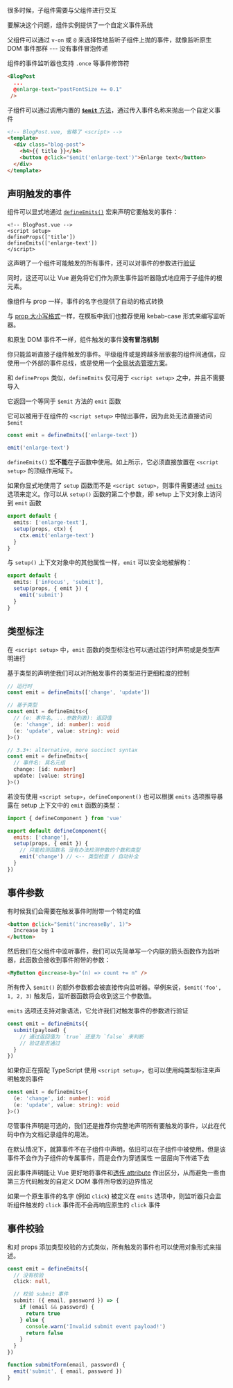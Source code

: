 很多时候，子组件需要与父组件进行交互

要解决这个问题，组件实例提供了一个自定义事件系统

父组件可以通过 `v-on` 或 `@` 来选择性地监听子组件上抛的事件，就像监听原生 DOM 事件那样 --- 没有事件冒泡传递

组件的事件监听器也支持 `.once` 等事件修饰符

```html
<BlogPost
  ...
  @enlarge-text="postFontSize += 0.1"
 />
```

子组件可以通过调用内置的 [**`$emit`** 方法](https://cn.vuejs.org/api/component-instance.html#emit)，通过传入事件名称来抛出一个自定义事件

```html
<!-- BlogPost.vue, 省略了 <script> -->
<template>
  <div class="blog-post">
    <h4>{{ title }}</h4>
    <button @click="$emit('enlarge-text')">Enlarge text</button>
  </div>
</template>
```



## 声明触发的事件

组件可以显式地通过 [`defineEmits()`](https://cn.vuejs.org/api/sfc-script-setup.html#defineprops-defineemits) 宏来声明它要触发的事件：

```vue
<!-- BlogPost.vue -->
<script setup>
defineProps(['title'])
defineEmits(['enlarge-text'])
</script>
```

这声明了一个组件可能触发的所有事件，还可以对事件的参数进行[验证](https://cn.vuejs.org/guide/components/events.html#validate-emitted-events)

同时，这还可以让 Vue 避免将它们作为原生事件监听器隐式地应用于子组件的根元素。



像组件与 prop 一样，事件的名字也提供了自动的格式转换

与 [prop 大小写格式](https://cn.vuejs.org/guide/components/props.html#prop-name-casing)一样，在模板中我们也推荐使用 kebab-case 形式来编写监听器。



和原生 DOM 事件不一样，组件触发的事件**没有冒泡机制**

你只能监听直接子组件触发的事件。平级组件或是跨越多层嵌套的组件间通信，应使用一个外部的事件总线，或是使用一个[全局状态管理方案](https://cn.vuejs.org/guide/scaling-up/state-management.html)。



和 `defineProps` 类似，`defineEmits` 仅可用于 `<script setup>` 之中，并且不需要导入

它返回一个等同于 `$emit` 方法的 `emit` 函数

它可以被用于在组件的 `<script setup>` 中抛出事件，因为此处无法直接访问 `$emit`

```ts
const emit = defineEmits(['enlarge-text'])

emit('enlarge-text')
```

`defineEmits()` 宏**不能**在子函数中使用。如上所示，它必须直接放置在 `<script setup>` 的顶级作用域下。



如果你显式地使用了 `setup` 函数而不是 `<script setup>`，则事件需要通过 [`emits`](https://cn.vuejs.org/api/options-state.html#emits) 选项来定义。你可以从 `setup()` 函数的第二个参数，即 setup 上下文对象上访问到 `emit` 函数

```ts
export default {
  emits: ['enlarge-text'],
  setup(props, ctx) {
    ctx.emit('enlarge-text')
  }
}
```

与 `setup()` 上下文对象中的其他属性一样，`emit` 可以安全地被解构：

```ts
export default {
  emits: ['inFocus', 'submit'],
  setup(props, { emit }) {
    emit('submit')
  }
}
```



## 类型标注

在 `<script setup>` 中，`emit` 函数的类型标注也可以通过运行时声明或是类型声明进行

基于类型的声明使我们可以对所触发事件的类型进行更细粒度的控制

```ts
// 运行时
const emit = defineEmits(['change', 'update'])

// 基于类型
const emit = defineEmits<{
  // (e: 事件名, ...参数列表): 返回值
  (e: 'change', id: number): void
  (e: 'update', value: string): void
}>()

// 3.3+: alternative, more succinct syntax
const emit = defineEmits<{
  // 事件名: 具名元组
  change: [id: number]
  update: [value: string]
}>()
```



若没有使用 `<script setup>`，`defineComponent()` 也可以根据 `emits` 选项推导暴露在 setup 上下文中的 `emit` 函数的类型：

```js
import { defineComponent } from 'vue'

export default defineComponent({
  emits: ['change'],
  setup(props, { emit }) {
    // 只能检测函数名 没有办法检测参数的个数和类型
    emit('change') // <-- 类型检查 / 自动补全
  }
})
```



## 事件参数

有时候我们会需要在触发事件时附带一个特定的值

```html
<button @click="$emit('increaseBy', 1)">
  Increase by 1
</button>
```

然后我们在父组件中监听事件，我们可以先简单写一个内联的箭头函数作为监听器，此函数会接收到事件附带的参数：

```html
<MyButton @increase-by="(n) => count += n" />
```

所有传入 `$emit()` 的额外参数都会被直接传向监听器。举例来说，`$emit('foo', 1, 2, 3)` 触发后，监听器函数将会收到这三个参数值。





`emits` 选项还支持对象语法，它允许我们对触发事件的参数进行验证

```ts
const emit = defineEmits({
  submit(payload) {
    // 通过返回值为 `true` 还是为 `false` 来判断
    // 验证是否通过
  }
})
```

如果你正在搭配 TypeScript 使用 `<script setup>`，也可以使用纯类型标注来声明触发的事件

```ts
const emit = defineEmits<{
  (e: 'change', id: number): void
  (e: 'update', value: string): void
}>()
```



尽管事件声明是可选的，我们还是推荐你完整地声明所有要触发的事件，以此在代码中作为文档记录组件的用法。



在默认情况下，就算事件不在子组件中声明，依旧可以在子组件中被使用。但是该事件不会作为子组件的专属事件，而是会作为穿透属性 一层层向下传递下去

因此事件声明能让 Vue 更好地将事件和[透传 attribute](https://cn.vuejs.org/guide/components/attrs.html#v-on-listener-inheritance) 作出区分，从而避免一些由第三方代码触发的自定义 DOM 事件所导致的边界情况



如果一个原生事件的名字 (例如 `click`) 被定义在 `emits` 选项中，则监听器只会监听组件触发的 `click` 事件而不会再响应原生的 `click` 事件



## 事件校验

和对 props 添加类型校验的方式类似，所有触发的事件也可以使用对象形式来描述。

```ts
const emit = defineEmits({
  // 没有校验
  click: null,

  // 校验 submit 事件
  submit: ({ email, password }) => {
    if (email && password) {
      return true
    } else {
      console.warn('Invalid submit event payload!')
      return false
    }
  }
})

function submitForm(email, password) {
  emit('submit', { email, password })
}
```


